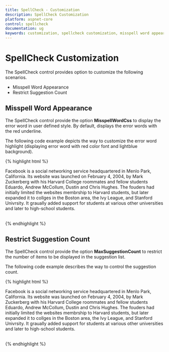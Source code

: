 ```yaml
---
title: SpellCheck - Customization
description: SpellCheck Customization
platform: aspnet-core
control: spellcheck
documentation: ug
keywords: customization, spellcheck customization, misspell word appearance, restrict suggestion count
---
```

# SpellCheck Customization

The SpellCheck control provides option to customize the following scenarios.

* Misspell Word Appearance
* Restrict Suggestion Count
    
## Misspell Word Appearance

The SpellCheck control provide the option **MisspellWordCss** to display the error word in user defined style. By default, displays the error words with the red underline. 

The following code example depicts the way to customize the error word highlight (displaying error word with red color font and lightblue background).

{% highlight html %}

<div id="TextArea" contenteditable="true">
        Facebook is a social networking service headquartered in Menlo Park, California. Its website was launched on February 4, 2004, by Mark Zuckerberg with his Harvard College roommates and fellow students Eduardo, Andrew McCollum, Dustin and Chris Hughes.
        The fouders had initially limited the websites membrship to Harvard students, but later expanded it to collges in the Boston area, the Ivy League, and Stanford Univrsity. It graually added support for students at various other universities and later to high-school students.
</div><br />

<ej-spell-check id="SpellCheck" controls-to-validate="#TextArea" misspell-word-css="highlight">
        <e-dictionary-settings custom-dictionary-url="http://js.syncfusion.com/ejServices/api/SpellCheck/AddToDictionary" dictionary-url="http://js.syncfusion.com/ejServices/api/SpellCheck/CheckWords"></e-dictionary-settings>
</ej-spell-check>
<ej-button id="CheckButton" width="200px" height="25px" text="Spell check using dialog" click="checkErrors" />

<script>
        function checkErrors() {
            var spellObj = $("#SpellCheck").data("ejSpellCheck");
            spellObj.showInDialog();
        }
</script>

<style>
        .highlight {
            background-color: lightblue;
            color: red;
        }
</style>

{% endhighlight %}

## Restrict Suggestion Count

The SpellCheck control provide the option **MaxSuggestionCount** to restrict the number of items to be displayed in the suggestion list.

The following code example describes the way to control the suggestion count.

{% highlight html %}

<div id="TextArea" contenteditable="true">
        Facebook is a social networking service headquartered in Menlo Park, California. Its website was launched on February 4, 2004, by Mark Zuckerberg with his Harvard College roommates and fellow students Eduardo, Andrew McCollum, Dustin and Chris Hughes.
        The fouders had initially limited the websites membrship to Harvard students, but later expanded it to collges in the Boston area, the Ivy League, and Stanford Univrsity. It graually added support for students at various other universities and later to high-school students.
</div><br />

<ej-spell-check id="SpellCheck" controls-to-validate="#TextArea" max-suggestion-count="2">
        <e-dictionary-settings custom-dictionary-url="http://js.syncfusion.com/ejServices/api/SpellCheck/AddToDictionary" dictionary-url="http://js.syncfusion.com/ejServices/api/SpellCheck/CheckWords">
        </e-dictionary-settings>
</ej-spell-check>
<ej-button id="CheckButton" width="200px" height="25px" text="Spell check" click="checkErrors" />

<script>
        function checkErrors() {
            var spellObj = $("#SpellCheck").data("ejSpellCheck");
            spellObj.validate();
        }
</script>

{% endhighlight %}